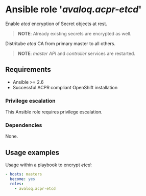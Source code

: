 # Ansible role '*avaloq.acpr-etcd*'

Enable *etcd* encryption of Secret objects at rest.

>**NOTE**: Already existing secrets are encrypted as well.

Distritube *etcd* CA from primary master to all others.

>**NOTE**: *master API* and *controller* services are restarted.

## Requirements

* Ansible >= 2.6
* Successful ACPR compliant OpenShift installation

### Privilege escalation

This Ansible role requires privilege escalation.

### Dependencies

None.

## Usage examples

Usage within a playbook to encrypt *etcd*:

```yaml
- hosts: masters
  become: yes
  roles:
    - avaloq.acpr-etcd
```
